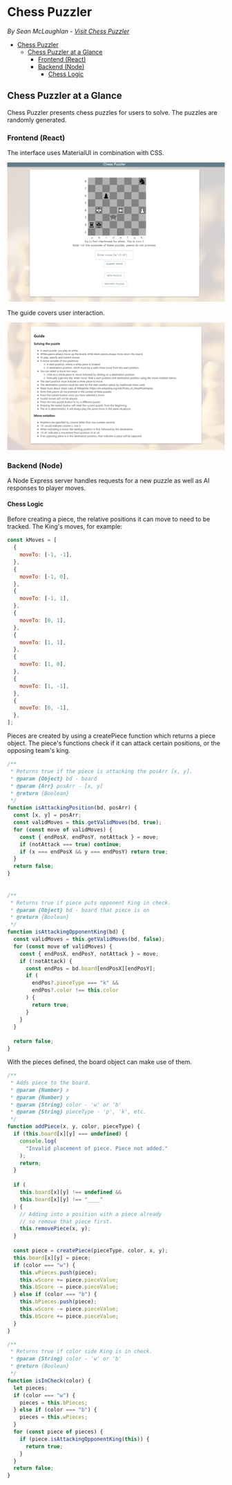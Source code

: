 # Chess Puzzler
*By Sean McLaughlan - [Visit Chess Puzzler](https://chesspuzzler.herokuapp.com/)*

- [Chess Puzzler](#chess-puzzler)
  - [Chess Puzzler at a Glance](#chess-puzzler-at-a-glance)
    - [Frontend (React)](#frontend-react)
    - [Backend (Node)](#backend-node)
      - [Chess Logic](#chess-logic)

## Chess Puzzler at a Glance

Chess Puzzler presents chess puzzles for users to solve. The puzzles are randomly generated.

### Frontend (React)

The interface uses MaterialUI in combination with CSS.

![](documentation/chesspuzzler1.png)

The guide covers user interaction.

![](documentation/chesspuzzler2.png)

### Backend (Node)

A Node Express server handles requests for a new puzzle as well as AI responses to player moves.
#### Chess Logic

Before creating a piece, the relative positions it can move to need to be tracked. The King's moves, for example:

```js
const kMoves = [
  {
    moveTo: [-1, -1],
  },
  {
    moveTo: [-1, 0],
  },
  {
    moveTo: [-1, 1],
  },
  {
    moveTo: [0, 1],
  },
  {
    moveTo: [1, 1],
  },
  {
    moveTo: [1, 0],
  },
  {
    moveTo: [1, -1],
  },
  {
    moveTo: [0, -1],
  },
];
```

Pieces are created by using a createPiece function which returns a piece object. The piece's functions check if it can attack certain positions, or the opposing team's king.

```js
/**
 * Returns true if the piece is attacking the posArr [x, y].
 * @param {Object} bd - board
 * @param {Arr} posArr - [x, y]
 * @return {Boolean}
 */
function isAttackingPosition(bd, posArr) {
  const [x, y] = posArr;
  const validMoves = this.getValidMoves(bd, true);
  for (const move of validMoves) {
    const { endPosX, endPosY, notAttack } = move;
    if (notAttack === true) continue;
    if (x === endPosX && y === endPosY) return true;
  }
  return false;
}


/**
 * Returns true if piece puts opponent King in check.
 * @param {Object} bd - board that piece is on
 * @return {Boolean}
 */
function isAttackingOpponentKing(bd) {
  const validMoves = this.getValidMoves(bd, false);
  for (const move of validMoves) {
    const { endPosX, endPosY, notAttack } = move;
    if (!notAttack) {
      const endPos = bd.board[endPosX][endPosY];
      if (
        endPos?.pieceType === "k" &&
        endPos?.color !== this.color
      ) {
        return true;
      }
    }
  }

  return false;
}
```

With the pieces defined, the board object can make use of them.

```js
/**
 * Adds piece to the board.
 * @param {Number} x
 * @param {Number} y
 * @param {String} color - 'w' or 'b'
 * @param {String} pieceType - 'p', 'k', etc.
 */
function addPiece(x, y, color, pieceType) {
  if (this.board[x][y] === undefined) {
    console.log(
      "Invalid placement of piece. Piece not added."
    );
    return;
  }

  if (
    this.board[x][y] !== undefined &&
    this.board[x][y] !== "____"
  ) {
    // Adding into a position with a piece already
    // so remove that piece first.
    this.removePiece(x, y);
  }

  const piece = createPiece(pieceType, color, x, y);
  this.board[x][y] = piece;
  if (color === "w") {
    this.wPieces.push(piece);
    this.wScore += piece.pieceValue;
    this.bScore -= piece.pieceValue;
  } else if (color === "b") {
    this.bPieces.push(piece);
    this.wScore -= piece.pieceValue;
    this.bScore += piece.pieceValue;
  }
}
```

```js
/**
 * Returns true if color side King is in check.
 * @param {String} color - 'w' or 'b'
 * @return {Boolean}
 */
function isInCheck(color) {
  let pieces;
  if (color === "w") {
    pieces = this.bPieces;
  } else if (color === "b") {
    pieces = this.wPieces;
  }
  for (const piece of pieces) {
    if (piece.isAttackingOpponentKing(this)) {
      return true;
    }
  }
  return false;
}
```
